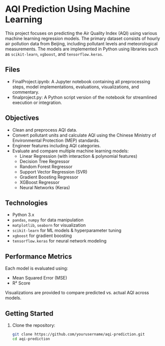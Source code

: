 # AQI Prediction Using Machine Learning

This project focuses on predicting the Air Quality Index (AQI) using various machine learning regression models. The primary dataset consists of hourly air pollution data from Beijing, including pollutant levels and meteorological measurements. The models are implemented in Python using libraries such as `scikit-learn`, `xgboost`, and `tensorflow.keras`.

## Files

- FinalProject.ipynb: A Jupyter notebook containing all preprocessing steps, model implementations, evaluations, visualizations, and commentary.
- finalproject.py: A Python script version of the notebook for streamlined execution or integration.

## Objectives

- Clean and preprocess AQI data.
- Convert pollutant units and calculate AQI using the Chinese Ministry of Environmental Protection (MEP) standards.
- Engineer features including AQI categories.
- Evaluate and compare multiple machine learning models:
  - Linear Regression (with interaction & polynomial features)
  - Decision Tree Regressor
  - Random Forest Regressor
  - Support Vector Regression (SVR)
  - Gradient Boosting Regressor
  - XGBoost Regressor
  - Neural Networks (Keras)

## Technologies

- Python 3.x
- `pandas`, `numpy` for data manipulation
- `matplotlib`, `seaborn` for visualization
- `scikit-learn` for ML models & hyperparameter tuning
- `xgboost` for gradient boosting
- `tensorflow.keras` for neural network modeling

## Performance Metrics

Each model is evaluated using:
- Mean Squared Error (MSE)
- R² Score

Visualizations are provided to compare predicted vs. actual AQI across models.

## Getting Started

1. Clone the repository:
   ```bash
   git clone https://github.com/yourusername/aqi-prediction.git
   cd aqi-prediction
